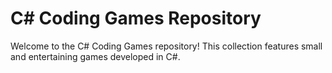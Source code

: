 # C# Coding Games Repository
Welcome to the C# Coding Games repository! This collection features small and entertaining games developed in C#.
